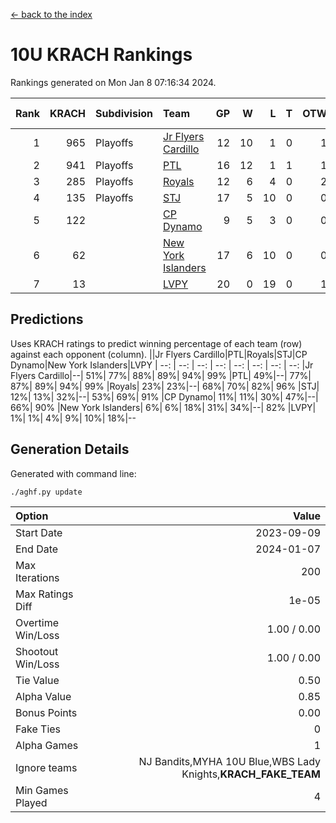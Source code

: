 [<- back to the index](readme.md)
# 10U KRACH Rankings
Rankings generated on Mon Jan  8 07:16:34 2024.

Rank|KRACH|Subdivision|Team|GP|W|L|T|OTW|OTL|SoS|Exp Wins|Win Diff
---:|---:|:---|:---|---:|---:|---:|---:|---:|---:|---:|---:|---:
1|965|Playoffs|[Jr Flyers Cardillo](https://gamesheetstats.com/seasons/3663/teams/140794/schedule)|12|10|1|0|1|0|101|11.9|0.0
2|941|Playoffs|[PTL](https://gamesheetstats.com/seasons/3663/teams/140791/schedule)|16|12|1|1|1|1|464|14.3|-0.0
3|285|Playoffs|[Royals](https://gamesheetstats.com/seasons/3663/teams/140796/schedule)|12|6|4|0|2|0|276|8.9|0.0
4|135|Playoffs|[STJ](https://gamesheetstats.com/seasons/3663/teams/140792/schedule)|17|5|10|0|0|2|593|5.9|0.0
5|122||[CP Dynamo](https://gamesheetstats.com/seasons/3663/teams/140795/schedule)|9|5|3|0|0|1|251|5.9|0.0
6|62||[New York Islanders](https://gamesheetstats.com/seasons/3663/teams/140793/schedule)|17|6|10|0|0|1|382|6.9|0.0
7|13||[LVPY](https://gamesheetstats.com/seasons/3663/teams/140790/schedule)|20|0|19|0|1|0|444|1.9|0.0

## Predictions
Uses KRACH ratings to predict winning percentage of each team (row) against each opponent (column).
||Jr Flyers Cardillo|PTL|Royals|STJ|CP Dynamo|New York Islanders|LVPY
| --: | --: | --: | --: | --: | --: | --: | --: 
|Jr Flyers Cardillo|--| 51%| 77%| 88%| 89%| 94%| 99%
|PTL| 49%|--| 77%| 87%| 89%| 94%| 99%
|Royals| 23%| 23%|--| 68%| 70%| 82%| 96%
|STJ| 12%| 13%| 32%|--| 53%| 69%| 91%
|CP Dynamo| 11%| 11%| 30%| 47%|--| 66%| 90%
|New York Islanders|  6%|  6%| 18%| 31%| 34%|--| 82%
|LVPY|  1%|  1%|  4%|  9%| 10%| 18%|--

## Generation Details

Generated with command line:
```
./aghf.py update
```

| Option | Value |
| :----- | ----: |
| Start Date | 2023-09-09 |
| End Date | 2024-01-07 |
| Max Iterations | 200 |
| Max Ratings Diff | 1e-05 |
| Overtime Win/Loss | 1.00 / 0.00 |
| Shootout Win/Loss | 1.00 / 0.00 |
| Tie Value | 0.50 |
| Alpha Value | 0.85 |
| Bonus Points | 0.00 |
| Fake Ties | 0 |
| Alpha Games | 1 |
| Ignore teams | NJ Bandits,MYHA 10U Blue,WBS Lady Knights,__KRACH_FAKE_TEAM__ |
| Min Games Played | 4 |

